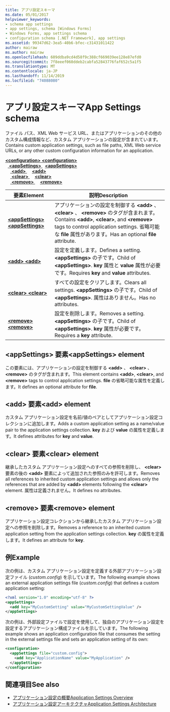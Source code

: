 ```yaml
---
title: アプリ設定スキーマ
ms.date: 05/01/2017
helpviewer_keywords:
- schema app settings
- app settings, schema [Windows Forms]
- Windows Forms, app settings schema
- configuration schema [.NET Framework], app settings
ms.assetid: 99347d62-3ea5-40b6-bfec-c31431011422
author: mairaw
ms.author: mairaw
ms.openlocfilehash: 609ddba9cd4d58f9c388cf669039ee128e87efd0
ms.sourcegitcommit: 7f8eeef060ddeb2cabfa52843776faf652c5a1f5
ms.translationtype: MT
ms.contentlocale: ja-JP
ms.lasthandoff: 11/14/2019
ms.locfileid: "74088080"
---
```

# <a name="app-settings-schema"></a><span data-ttu-id="de9b0-102">アプリ設定スキーマ</span><span class="sxs-lookup"><span data-stu-id="de9b0-102">App Settings schema</span></span>

<span data-ttu-id="de9b0-103">ファイル パス、XML Web サービス URL、またはアプリケーションのその他のカスタム構成情報など、カスタム アプリケーションの設定が含まれています。</span><span class="sxs-lookup"><span data-stu-id="de9b0-103">Contains custom application settings, such as file paths, XML Web service URLs, or any other custom configuration information for an application.</span></span>

<span data-ttu-id="de9b0-104">[ **\<configuration>** ](../configuration-element.md)</span><span class="sxs-lookup"><span data-stu-id="de9b0-104">[**\<configuration>**](../configuration-element.md)</span></span>\
<span data-ttu-id="de9b0-105">&nbsp;&nbsp;[ **\<appSettings>** ](appsettings-element-for-configuration.md)</span><span class="sxs-lookup"><span data-stu-id="de9b0-105">&nbsp;&nbsp;[**\<appSettings>**](appsettings-element-for-configuration.md)</span></span>\
<span data-ttu-id="de9b0-106">&nbsp;&nbsp;&nbsp;&nbsp;[ **\<add>** ](add-element-for-appsettings.md)</span><span class="sxs-lookup"><span data-stu-id="de9b0-106">&nbsp;&nbsp;&nbsp;&nbsp;[**\<add>**](add-element-for-appsettings.md)</span></span>\
<span data-ttu-id="de9b0-107">&nbsp;&nbsp;&nbsp;&nbsp;[ **\<clear>** ](clear-element-for-appsettings.md)</span><span class="sxs-lookup"><span data-stu-id="de9b0-107">&nbsp;&nbsp;&nbsp;&nbsp;[**\<clear>**](clear-element-for-appsettings.md)</span></span>\
<span data-ttu-id="de9b0-108">&nbsp;&nbsp;&nbsp;&nbsp;[ **\<remove>** ](remove-element-for-appsettings.md)</span><span class="sxs-lookup"><span data-stu-id="de9b0-108">&nbsp;&nbsp;&nbsp;&nbsp;[**\<remove>**](remove-element-for-appsettings.md)</span></span>

| <span data-ttu-id="de9b0-109">要素</span><span class="sxs-lookup"><span data-stu-id="de9b0-109">Element</span></span> | <span data-ttu-id="de9b0-110">説明</span><span class="sxs-lookup"><span data-stu-id="de9b0-110">Description</span></span> |
| ------- | ----------- |
| [<span data-ttu-id="de9b0-111"> **\<appSettings>** </span><span class="sxs-lookup"><span data-stu-id="de9b0-111">**\<appSettings>**</span></span>](appsettings-element-for-configuration.md) | <span data-ttu-id="de9b0-112">アプリケーションの設定を制御する **\<add>** 、 **\<clear>** 、 **\<remove>** のタグが含まれます。</span><span class="sxs-lookup"><span data-stu-id="de9b0-112">Contains **\<add>**, **\<clear>**, and **\<remove>** tags to control application settings.</span></span> <span data-ttu-id="de9b0-113">省略可能な **file** 属性があります。</span><span class="sxs-lookup"><span data-stu-id="de9b0-113">Has an optional **file** attribute.</span></span> |
| [<span data-ttu-id="de9b0-114"> **\<add>** </span><span class="sxs-lookup"><span data-stu-id="de9b0-114">**\<add>**</span></span>](add-element-for-appsettings.md) | <span data-ttu-id="de9b0-115">設定を定義します。</span><span class="sxs-lookup"><span data-stu-id="de9b0-115">Defines a setting.</span></span> <span data-ttu-id="de9b0-116">**\<appSettings>** の子です。</span><span class="sxs-lookup"><span data-stu-id="de9b0-116">Child of **\<appSettings>**.</span></span> <span data-ttu-id="de9b0-117">**key** 属性と **value** 属性が必要です。</span><span class="sxs-lookup"><span data-stu-id="de9b0-117">Requires **key** and **value** attributes.</span></span> |
| [<span data-ttu-id="de9b0-118"> **\<clear>** </span><span class="sxs-lookup"><span data-stu-id="de9b0-118">**\<clear>**</span></span>](clear-element-for-appsettings.md) | <span data-ttu-id="de9b0-119">すべての設定をクリアします。</span><span class="sxs-lookup"><span data-stu-id="de9b0-119">Clears all settings.</span></span> <span data-ttu-id="de9b0-120">**\<appSettings>** の子です。</span><span class="sxs-lookup"><span data-stu-id="de9b0-120">Child of **\<appSettings>**.</span></span> <span data-ttu-id="de9b0-121">属性はありません。</span><span class="sxs-lookup"><span data-stu-id="de9b0-121">Has no attributes.</span></span> |
| [<span data-ttu-id="de9b0-122"> **\<remove>** </span><span class="sxs-lookup"><span data-stu-id="de9b0-122">**\<remove>**</span></span>](remove-element-for-appsettings.md) | <span data-ttu-id="de9b0-123">設定を削除します。</span><span class="sxs-lookup"><span data-stu-id="de9b0-123">Removes a setting.</span></span> <span data-ttu-id="de9b0-124">**\<appSettings>** の子です。</span><span class="sxs-lookup"><span data-stu-id="de9b0-124">Child of **\<appSettings>**.</span></span> <span data-ttu-id="de9b0-125">**key** 属性が必要です。</span><span class="sxs-lookup"><span data-stu-id="de9b0-125">Requires a **key** attribute.</span></span> |

## <a name="appsettings-element"></a><span data-ttu-id="de9b0-126">\<appSettings> 要素</span><span class="sxs-lookup"><span data-stu-id="de9b0-126">\<appSettings> element</span></span>

<span data-ttu-id="de9b0-127">この要素には、アプリケーションの設定を制御する **\<add>** 、 **\<clear>** 、 **\<remove>** のタグが含まれます。</span><span class="sxs-lookup"><span data-stu-id="de9b0-127">This element contains **\<add>**, **\<clear>**, and **\<remove>** tags to control application settings.</span></span> <span data-ttu-id="de9b0-128">**file** の省略可能な属性を定義します。</span><span class="sxs-lookup"><span data-stu-id="de9b0-128">It defines an optional attribute for **file**.</span></span>

## <a name="add-element"></a><span data-ttu-id="de9b0-129">\<add> 要素</span><span class="sxs-lookup"><span data-stu-id="de9b0-129">\<add> element</span></span>

<span data-ttu-id="de9b0-130">カスタム アプリケーション設定を名前/値のペアとしてアプリケーション設定コレクションに追加します。</span><span class="sxs-lookup"><span data-stu-id="de9b0-130">Adds a custom application setting as a name/value pair to the application settings collection.</span></span> <span data-ttu-id="de9b0-131">**key** および **value** の属性を定義します。</span><span class="sxs-lookup"><span data-stu-id="de9b0-131">It defines attributes for **key** and **value**.</span></span>

## <a name="clear-element"></a><span data-ttu-id="de9b0-132">\<clear> 要素</span><span class="sxs-lookup"><span data-stu-id="de9b0-132">\<clear> element</span></span>

<span data-ttu-id="de9b0-133">継承したカスタム アプリケーション設定へのすべての参照を削除し、 **\<clear>** 要素の後の **\<add>** 要素によって追加された参照のみを許可します。</span><span class="sxs-lookup"><span data-stu-id="de9b0-133">Removes all references to inherited custom application settings and allows only the references that are added by **\<add>** elements following the **\<clear>** element.</span></span> <span data-ttu-id="de9b0-134">属性は定義されません。</span><span class="sxs-lookup"><span data-stu-id="de9b0-134">It defines no attributes.</span></span>

## <a name="remove-element"></a><span data-ttu-id="de9b0-135">\<remove> 要素</span><span class="sxs-lookup"><span data-stu-id="de9b0-135">\<remove> element</span></span>

<span data-ttu-id="de9b0-136">アプリケーション設定コレクションから継承したカスタム アプリケーション設定への参照を削除します。</span><span class="sxs-lookup"><span data-stu-id="de9b0-136">Removes a reference to an inherited custom application setting from the application settings collection.</span></span> <span data-ttu-id="de9b0-137">**key** の属性を定義します。</span><span class="sxs-lookup"><span data-stu-id="de9b0-137">It defines an attribute for **key**.</span></span>

## <a name="example"></a><span data-ttu-id="de9b0-138">例</span><span class="sxs-lookup"><span data-stu-id="de9b0-138">Example</span></span>

<span data-ttu-id="de9b0-139">次の例は、カスタム アプリケーション設定を定義する外部アプリケーション設定ファイル (*custom.config*) を示しています。</span><span class="sxs-lookup"><span data-stu-id="de9b0-139">The following example shows an external application settings file (*custom.config*) that defines a custom application setting:</span></span>

```xml
<?xml version="1.0" encoding="utf-8" ?>
<appSettings>
  <add key="MyCustomSetting" value="MyCustomSettingValue" />
</appSettings>
```

<span data-ttu-id="de9b0-140">次の例は、外部設定ファイルで設定を使用して、独自のアプリケーション設定を設定するアプリケーション構成ファイルを示しています。</span><span class="sxs-lookup"><span data-stu-id="de9b0-140">The following example shows an application configuration file that consumes the setting in the external settings file and sets an application setting of its own:</span></span>

```xml
<configuration>
  <appSettings file="custom.config">
    <add key="ApplicationName" value="MyApplication" />
  </appSettings>
</configuration>
```

## <a name="see-also"></a><span data-ttu-id="de9b0-141">関連項目</span><span class="sxs-lookup"><span data-stu-id="de9b0-141">See also</span></span>

- [<span data-ttu-id="de9b0-142">アプリケーション設定の概要</span><span class="sxs-lookup"><span data-stu-id="de9b0-142">Application Settings Overview</span></span>](../../../winforms/advanced/application-settings-overview.md)
- [<span data-ttu-id="de9b0-143">アプリケーション設定アーキテクチャ</span><span class="sxs-lookup"><span data-stu-id="de9b0-143">Application Settings Architecture</span></span>](../../../winforms/advanced/application-settings-architecture.md)
